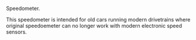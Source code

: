 Speedometer.

This speedometer is intended for old cars running modern drivetrains where original speedoemeter can no longer work with modern electronic speed sensors.
